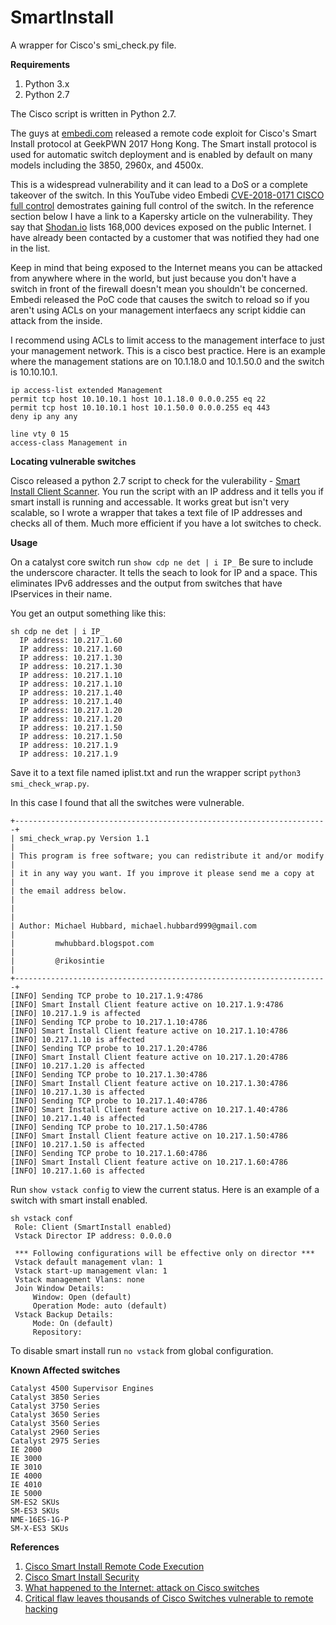 # SmartInstall
A wrapper for Cisco's smi_check.py file.

**Requirements**
1. Python 3.x
2. Python 2.7

The Cisco script is written in Python 2.7.

The guys at [embedi.com](embedi.com) released a remote code exploit for Cisco's Smart Install protocol at GeekPWN 2017 Hong Kong. The Smart install protocol is used for automatic switch deployment and is enabled by default on many models including the 3850, 2960x, and 4500x. 

This is a widespread vulnerability and it can lead to a DoS or a complete takeover of the switch. In this YouTube video Embedi [CVE-2018-0171 CISCO full control](https://www.youtube.com/watch?time_continue=6&v=CE7KNK6UJuk) demostrates gaining full control of the switch. In the reference section below I have a link to a Kapersky article on the vulnerability. They say that [Shodan.io](https://www.shodan.io/) lists 168,000 devices exposed on the public Internet. I have already been contacted by a customer that was notified they had one in the list. 

Keep in mind that being exposed to the Internet means you can be attacked from anywhere where in the world, but just because you don't have a switch in front of the firewall doesn't mean you shouldn't be concerned. Embedi released the PoC code that causes the switch to reload so if you aren't using ACLs on your management interfaecs any script kiddie can attack from the inside. 

I recommend using ACLs to limit access to the management interface to just your management network. This is a cisco best practice. Here is an example where the management stations are on 10.1.18.0 and 10.1.50.0 and the switch is 10.10.10.1.  
```
ip access-list extended Management
permit tcp host 10.10.10.1 host 10.1.18.0 0.0.0.255 eq 22
permit tcp host 10.10.10.1 host 10.1.50.0 0.0.0.255 eq 443
deny ip any any

line vty 0 15
access-class Management in
```
**Locating vulnerable switches**

Cisco released a python 2.7 script to check for the vulerability - [Smart Install Client Scanner](https://github.com/Cisco-Talos/smi_check). You run the script with an IP address and it tells you if smart install is running and accessable. It works great but isn't very scalable, so I wrote a wrapper that takes a text file of IP addresses and checks all of them. Much more efficient if you have a lot switches to check.

**Usage**

On a catalyst core switch run ```show cdp ne det | i IP_``` 
Be sure to include the underscore character. It tells the seach to look for IP and a space. This eliminates IPv6 addresses and the output from switches that have IPservices in their name.

You get an output something like this:
```
sh cdp ne det | i IP_
  IP address: 10.217.1.60
  IP address: 10.217.1.60
  IP address: 10.217.1.30
  IP address: 10.217.1.30
  IP address: 10.217.1.10
  IP address: 10.217.1.10
  IP address: 10.217.1.40
  IP address: 10.217.1.40
  IP address: 10.217.1.20
  IP address: 10.217.1.20
  IP address: 10.217.1.50
  IP address: 10.217.1.50
  IP address: 10.217.1.9
  IP address: 10.217.1.9
```  
Save it to a text file named iplist.txt and run the wrapper script ```python3 smi_check_wrap.py```. 

In this case I found that all the switches were vulnerable. 
```
+----------------------------------------------------------------------+
| smi_check_wrap.py Version 1.1                                               |
| This program is free software; you can redistribute it and/or modify |
| it in any way you want. If you improve it please send me a copy at   |
| the email address below.                                             |
|                                                                      |
| Author: Michael Hubbard, michael.hubbard999@gmail.com                |
|         mwhubbard.blogspot.com                                       |
|         @rikosintie                                                  |
+----------------------------------------------------------------------+
[INFO] Sending TCP probe to 10.217.1.9:4786
[INFO] Smart Install Client feature active on 10.217.1.9:4786
[INFO] 10.217.1.9 is affected
[INFO] Sending TCP probe to 10.217.1.10:4786
[INFO] Smart Install Client feature active on 10.217.1.10:4786
[INFO] 10.217.1.10 is affected
[INFO] Sending TCP probe to 10.217.1.20:4786
[INFO] Smart Install Client feature active on 10.217.1.20:4786
[INFO] 10.217.1.20 is affected
[INFO] Sending TCP probe to 10.217.1.30:4786
[INFO] Smart Install Client feature active on 10.217.1.30:4786
[INFO] 10.217.1.30 is affected
[INFO] Sending TCP probe to 10.217.1.40:4786
[INFO] Smart Install Client feature active on 10.217.1.40:4786
[INFO] 10.217.1.40 is affected
[INFO] Sending TCP probe to 10.217.1.50:4786
[INFO] Smart Install Client feature active on 10.217.1.50:4786
[INFO] 10.217.1.50 is affected
[INFO] Sending TCP probe to 10.217.1.60:4786
[INFO] Smart Install Client feature active on 10.217.1.60:4786
[INFO] 10.217.1.60 is affected
```
Run ```show vstack config``` to view the current status. Here is an example of a switch with smart install enabled.
```
sh vstack conf
 Role: Client (SmartInstall enabled)
 Vstack Director IP address: 0.0.0.0

 *** Following configurations will be effective only on director ***
 Vstack default management vlan: 1
 Vstack start-up management vlan: 1
 Vstack management Vlans: none
 Join Window Details:
	 Window: Open (default)
	 Operation Mode: auto (default)
 Vstack Backup Details:
	 Mode: On (default)
	 Repository: 
```
To disable smart install run ```no vstack``` from global configuration.

**Known Affected switches**
```
Catalyst 4500 Supervisor Engines
Catalyst 3850 Series
Catalyst 3750 Series
Catalyst 3650 Series
Catalyst 3560 Series
Catalyst 2960 Series
Catalyst 2975 Series
IE 2000
IE 3000
IE 3010
IE 4000
IE 4010
IE 5000
SM-ES2 SKUs
SM-ES3 SKUs
NME-16ES-1G-P
SM-X-ES3 SKUs
```

**References**

1. [Cisco Smart Install Remote Code Execution](https://embedi.com/blog/cisco-smart-install-remote-code-execution/)
2. [Cisco Smart Install Security](https://www.cisco.com/c/en/us/td/docs/switches/lan/smart_install/configuration/guide/smart_install/concepts.html#23355)
3. [What happened to the Internet: attack on Cisco switches](https://www.kaspersky.com/blog/cisco-apocalypse/21966/)
4. [Critical flaw leaves thousands of Cisco Switches vulnerable to remote hacking](https://thehackernews.com/2018/04/cisco-switches-hacking.html)
